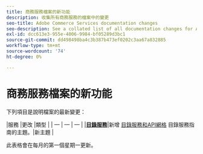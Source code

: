 ```yaml
---
title: 商務服務檔案的新功能
description: 收集所有商務服務的檔案中的變更
seo-title: Adobe Commerce Services documentation changes
seo-description: See a collated list of all documentation changes for Adobe Commerce Services and integration services.
exl-id: dcc613e3-955e-4006-9984-bf05289d3bc1
source-git-commit: dd498498ba4c3b387b473ef0202c3aa67a832885
workflow-type: tm+mt
source-wordcount: '74'
ht-degree: 0%

---
```


# 商務服務檔案的新功能

下列項目是說明檔案的最新變更：

|服務 |更改 |類型 | | — | — | — | |[**目錄服務**](https://experienceleague.adobe.com/docs/commerce-merchant-services/catalog-service/guide-overview.html)|新增 [目錄服務和API網格](https://experienceleague.adobe.com/docs/commerce-merchant-services/catalog-service/mesh.html) 目錄服務指南的主題。|新主題 |

此表格會在每月的第一個星期一更新。
